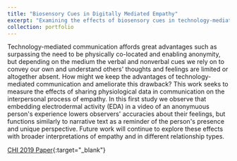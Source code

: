 ```yaml
---
title: "Biosensory Cues in Digitally Mediated Empathy"
excerpt: "Examining the effects of biosensory cues in technology-mediated communication.<br/><img src='/images/projects_mediatedemp.png'>"
collection: portfolio
---
```


Technology-mediated communication affords great advantages such as surpassing the need to be physically co-located and enabling anonymity, but depending on the medium the verbal and nonverbal cues we rely on to convey our own and understand others' thoughts and feelings are limited or altogether absent. How might we keep the advantages of technology-mediated communication and ameliorate this drawback? This work seeks to measure the effects of sharing physiological data in communication on the interpersonal process of empathy. In this first study we observe that embedding electrodermal activity (EDA) in a video of an anonymuous person's experience lowers observers' accuracies about their feelings, but functions similarly to narrative text as a reminder of the person's presence and unique perspective. Future work will continue to explore these effects with broader interpretations of empathy and in different relationship types.


[CHI 2019 Paper](/files/Understanding_Digitally_Mediated_Empathy_CHI_2019.pdf){:target="_blank"}
